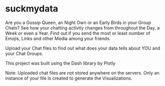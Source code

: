# suckmydata

Are you a Gossip Queen, an Night Own or an Early Birds in your Group Chats?
See how your chatting activity changes from throughout the Day, a Week or even a Year.
Find out if you send the most or least number of Emojis, Links and other Media among your friends.

Upload your Chat files to find out what does your data tells about YOU and your Chat Groups.

This project was built using the Dash library by Plotly

Note: Uploaded chat files are not stored anywhere on the servers. Only an instance of your file is created to generate the Visualizations.
